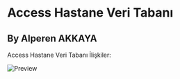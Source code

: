 # Access Hastane Veri Tabanı
## By Alperen AKKAYA

Access Hastane Veri Tabanı İlişkiler:

![Preview](https://i.imgur.com/AQKExgl.png)

